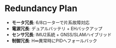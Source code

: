 # Redundancy Plan

- **モータ冗長**: 6/8ローターで片系故障対応  
- **電源冗長**: デュアルバッテリ + EHバックアップ  
- **センサ冗長**: IMU2系統 + GNSS/SLAMハイブリッド  
- **制御冗長**: H∞異常時にPIDへフォールバック  
